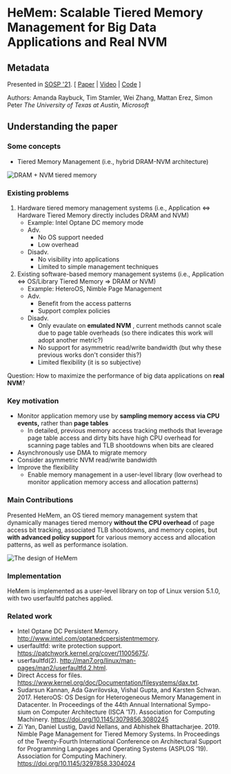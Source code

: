 # HeMem: Scalable Tiered Memory Management for Big Data Applications and Real NVM

## Metadata

Presented in [SOSP '21](https://dl.acm.org/doi/10.1145/3477132.3483550). \[ [Paper](https://dl.acm.org/doi/pdf/10.1145/3477132.3483550) | [Video](https://www.youtube.com/watch?v=JL2Takrgu78) | [Code](https://bitbucket.org/ajaustin/hemem/src/sosp-submission) ]

Authors: Amanda Raybuck, Tim Stamler, Wei Zhang, Mattan Erez, Simon Peter _The University of Texas at Austin, Microsoft_

## Understanding the paper

### Some concepts

* Tiered Memory Management (i.e., hybrid DRAM-NVM architecture)

![DRAM + NVM tiered memory](https://user-images.githubusercontent.com/22493630/144881779-60eaf835-253e-43e4-b79e-7dbbd20b1903.png)

### Existing problems

1. Hardware tiered memory management systems (i.e., Application <=> Hardware Tiered Memory directly includes DRAM and NVM)
   * Example: Intel Optane DC memory mode
   * Adv.
     * No OS support needed
     * Low overhead
   * Disadv.
     * No visibility into applications
     * Limited to simple management techniques
2. Existing software-based memory management systems (i.e., Application <=> OS/Library Tiered Memory => DRAM or NVM)
   * Example: HeteroOS, Nimble Page Management
   * Adv.
     * Benefit from the access patterns
     * Support complex policies
   * Disadv.
     * Only evaulate on **emulated NVM** , current methods cannot scale due to page table overheads (so there indicates this work will adopt another metric?)
     * No support for asymmetric read/write bandwidth (but why these previous works don't consider this?)
     * Limited flexibility (it is so subjective)

Question: How to maximize the performance of big data applications on **real NVM**?

### Key motivation

* Monitor application memory use by **sampling memory access via CPU events,** rather than **page tables**
  * In detailed, previous memory access tracking methods that leverage page table access and dirty bits have high CPU overhead for scanning page tables and TLB shootdowns when bits are cleared
* Asynchronously use DMA to migrate memory
* Consider asymmetric NVM read/write bandwidth
* Improve the flexibility
  * Enable memory management in a user-level library (low overhead to monitor application memory access and allocation patterns)

### Main Contributions

Presented HeMem, an OS tiered memory management system that dynamically manages tiered memory **without the CPU overhead** of page access bit tracking, associated TLB shootdowns, and memory copies, but **with advanced policy support** for various memory access and allocation patterns, as well as performance isolation.

![The design of HeMem](https://user-images.githubusercontent.com/22493630/144960480-0a275b2e-212a-4474-b95a-c7172ce2b575.png)

### Implementation

HeMem is implemented as a user-level library on top of Linux version 5.1.0, with two userfaultfd patches applied.

### Related work

* Intel Optane DC Persistent Memory. http://www.intel.com/optanedcpersistentmemory.
* userfaultfd: write protection support. https://patchwork.kernel.org/cover/11005675/.
* userfaultfd(2). http://man7.org/linux/man-pages/man2/userfaultfd.2.html.
* Direct Access for files. https://www.kernel.org/doc/Documentation/filesystems/dax.txt.
* Sudarsun Kannan, Ada Gavrilovska, Vishal Gupta, and Karsten Schwan. 2017. HeteroOS: OS Design for Heterogeneous Memory Management in Datacenter. In Proceedings of the 44th Annual International Sympo- sium on Computer Architecture (ISCA ’17). Association for Computing Machinery. https://doi.org/10.1145/3079856.3080245
* Zi Yan, Daniel Lustig, David Nellans, and Abhishek Bhattacharjee. 2019. Nimble Page Management for Tiered Memory Systems. In Proceedings of the Twenty-Fourth International Conference on Architectural Support for Programming Languages and Operating Systems (ASPLOS ’19). Association for Computing Machinery. https://doi.org/10.1145/3297858.3304024
